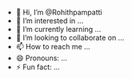- 👋 Hi, I’m @Rohithpampatti
- 👀 I’m interested in ...
- 🌱 I’m currently learning ...
- 💞️ I’m looking to collaborate on ...
- 📫 How to reach me ...
- 😄 Pronouns: ...
- ⚡ Fun fact: ...

<!---
Rohithpampatti/Rohithpampatti is a ✨ special ✨ repository because its `README.md` (this file) appears on your GitHub profile.
You can click the Preview link to take a look at your changes.
--->
